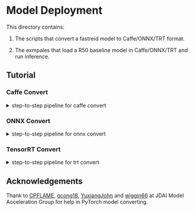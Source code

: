 # Model Deployment

This directory contains:

1. The scripts that convert a fastreid model to Caffe/ONNX/TRT format.

2. The exmpales that load a R50 baseline model in Caffe/ONNX/TRT and run inference.

## Tutorial

### Caffe Convert

<details>
<summary>step-to-step pipeline for caffe convert</summary>

This is a tiny example for converting fastreid-baseline in `meta_arch` to Caffe model, if you want to convert more complex architecture, you need to customize more things.

1. Run `caffe_export.py` to get the converted Caffe model,

    ```bash
    python tools/deploy/caffe_export.py --config-file configs/market1501/bagtricks_R50/config.yml --name baseline_R50 --output caffe_R50_model --opts MODEL.WEIGHTS logs/market1501/bagtricks_R50/model_final.pth
    ```

    then you can check the Caffe model and prototxt in `./caffe_R50_model`.

2. Change `prototxt` following next three steps:

   1) Modify `MaxPooling` in `baseline_R50.prototxt` and delete `ceil_mode: false`.
   
   2) Add `avg_pooling` in `baseline_R50.prototxt`

        ```prototxt
        layer {
            name: "avgpool1"
            type: "Pooling"
            bottom: "relu_blob49"
            top: "avgpool_blob1"
            pooling_param {
                pool: AVE
                global_pooling: true
            }
        }
        ```

   2) Change the last layer `top` name to `output`

        ```prototxt
        layer {
            name: "bn_scale54"
            type: "Scale"
            bottom: "batch_norm_blob54"
            top: "output" # bn_norm_blob54
            scale_param {
                bias_term: true
            }
        }
        ```

3. (optional) You can open [Netscope](https://ethereon.github.io/netscope/quickstart.html), then enter you network `prototxt` to visualize the network.

4. Run `caffe_inference.py` to save Caffe model features with input images

   ```bash
    python caffe_inference.py --model-def outputs/caffe_model/baseline_R50.prototxt \
    --model-weights outputs/caffe_model/baseline_R50.caffemodel \
    --input test_data/*.jpg --output caffe_output
   ```

6. Run `demo/demo.py` to get fastreid model features with the same input images, then verify that Caffe and PyTorch are computing the same value for the network.

    ```python
    np.testing.assert_allclose(torch_out, ort_out, rtol=1e-3, atol=1e-6)
    ```

</details>

### ONNX Convert

<details>
<summary>step-to-step pipeline for onnx convert</summary>

This is a tiny example for converting fastreid-baseline in `meta_arch` to ONNX model. ONNX supports most operators in pytorch as far as I know and if some operators are not supported by ONNX, you need to customize these.

1. Run `onnx_export.py` to get the converted ONNX model,

    ```bash
    python onnx_export.py --config-file root-path/bagtricks_R50/config.yml --name baseline_R50 --output outputs/onnx_model --opts MODEL.WEIGHTS root-path/logs/market1501/bagtricks_R50/model_final.pth
    ```

    then you can check the ONNX model in `outputs/onnx_model`.

2. (optional) You can use [Netron](https://github.com/lutzroeder/netron) to visualize the network.

3. Run `onnx_inference.py` to save ONNX model features with input images

   ```bash
    python onnx_inference.py --model-path /home/thangnv/fast-reid/outputs/onnx_model/ma_cu1_2_3_pku_mars_duk_msmt_ep60_batch256.onnx \
    --input /home/thangnv/fast-reid/tools/deploy/test_data/test.jpg --output onnx_output
   ```

4. Run `demo/demo.py` to get fastreid model features with the same input images, then verify that ONNX Runtime and PyTorch are computing the same value for the network.

    ```python
    np.testing.assert_allclose(torch_out, ort_out, rtol=1e-3, atol=1e-6)
    ```

</details>

### TensorRT Convert

<details>
<summary>step-to-step pipeline for trt convert</summary>

This is a tiny example for converting fastreid-baseline in `meta_arch` to TRT model.

First you need to convert the pytorch model to ONNX format following [ONNX Convert](https://github.com/JDAI-CV/fast-reid#fastreid), and you need to remember your `output` name. Then you can convert ONNX model to TensorRT following instructions below.

1. Run command line below to get the converted TRT model from ONNX model,

    ```bash
    python trt_export.py --name baseline_R50 --output outputs/trt_model \
    --mode fp32 --batch-size 8 --height 256 --width 128 \
    --onnx-model outputs/onnx_model/baseline.onnx 
    ```

    then you can check the TRT model in `outputs/trt_model`.

2. Run `trt_inference.py` to save TRT model features with input images

   ```bash
    python3 trt_inference.py --model-path outputs/trt_model/baseline.engine \
    --input test_data/*.jpg --batch-size 8 --height 256 --width 128 --output trt_output 
   ```

3. Run `demo/demo.py` to get fastreid model features with the same input images, then verify that TensorRT and PyTorch are computing the same value for the network.

    ```python
    np.testing.assert_allclose(torch_out, trt_out, rtol=1e-3, atol=1e-6)
    ```

Notice: The int8 mode in tensorRT runtime is not supported now and there are some bugs in calibrator. Need help!

</details>

## Acknowledgements

Thank to [CPFLAME](https://github.com/CPFLAME), [gcong18](https://github.com/gcong18), [YuxiangJohn](https://github.com/YuxiangJohn) and [wiggin66](https://github.com/wiggin66) at JDAI Model Acceleration Group for help in PyTorch model converting.
